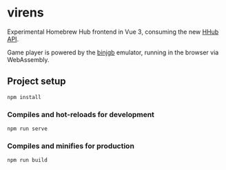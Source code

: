 # virens

Experimental Homebrew Hub frontend in Vue 3, consuming the new [HHub API](https://github.com/gbdev/homebrewhub/).

Game player is powered by the [binjgb](https://github.com/binji/binjgb) emulator, running in the browser via WebAssembly.


## Project setup
```
npm install
```

### Compiles and hot-reloads for development
```
npm run serve
```

### Compiles and minifies for production
```
npm run build
```